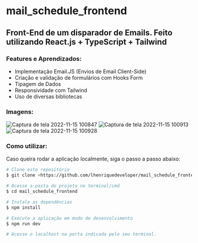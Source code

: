 # mail_schedule_frontend

## Front-End de um disparador de Emails. Feito utilizando React.js + TypeScript + Tailwind

### Features e Aprendizados:

- Implementação Email.JS (Envios de Email Client-Side)
- Criação e validação de formulários com Hooks Form
- Tipagem de Dados
- Responsividade com Tailwind
- Uso de diversas bibliotecas

### Imagens:

![Captura de tela 2022-11-15 100847](https://user-images.githubusercontent.com/62040725/201928518-968d7fd9-94f4-4129-9b9a-d3fe30eb78b3.png)
![Captura de tela 2022-11-15 100913](https://user-images.githubusercontent.com/62040725/201928536-13c395b2-1b0d-4ebe-b0ab-feca401155c2.png)
![Captura de tela 2022-11-15 100928](https://user-images.githubusercontent.com/62040725/201928553-a6832b70-c7c5-48ce-a812-21ce01ec4414.png)


### Como utilizar:

Caso queira rodar a aplicação localmente, siga o passo a passo abaixo:

```bash
# Clone este repositório
$ git clone <https://github.com/lhenriquedeveloper/mail_schedule_frontend.git>

# Acesse a pasta do projeto no terminal/cmd
$ cd mail_schedule_frontend

# Instale as dependências
$ npm install

# Execute a aplicação em modo de desenvolvimento
$ npm run dev

# Acesse o localhost na porta indicada pelo seu terminal.
```
